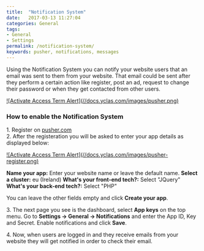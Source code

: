 ```yaml
---
title:  "Notification System"
date:   2017-03-13 11:27:04
categories: General
tags: 
- General
- Settings
permalink: /notification-system/
keywords: pusher, notifications, messages
---
```

Using the Notification System you can notify your website users that an email was sent to them from your website. That email could be sent after they perform a certain action like register, post an ad, request to change their password or when they get contacted from other users.

<a href="//docs.yclas.com/images/pusher.png" class="thumbnail gallery-item" data-gallery>
![Activate Access Term Alert](//docs.yclas.com/images/pusher.png)
</a>

### How to enable the Notification System

1\. Register on [pusher.com](https://dashboard.pusher.com/accounts/sign_up) <br>
2\. After the registeration you will be asked to enter your app details as displayed below:

<a href="//docs.yclas.com/images/pusher-register.png" class="thumbnail gallery-item" data-gallery>
![Activate Access Term Alert](//docs.yclas.com/images/pusher-register.png)
</a>

**Name your app:** Enter your website name or leave the default name.
**Select a cluster:** eu (Ireland)
**What's your front-end tech?:** Select "JQuery"
**What's your back-end tech?:** Select "PHP"

You can leave the other fields empty and click **Create your app**.

3\. The next page you see is the dashboard, select **App keys** on the top menu. Go to **Settings -> General -> Notifications** and enter the App ID, Key and Secret. Enable notifications and click **Save**.

4\. Now, when users are logged in and they receive emails from your website they will get notified in order to check their email.